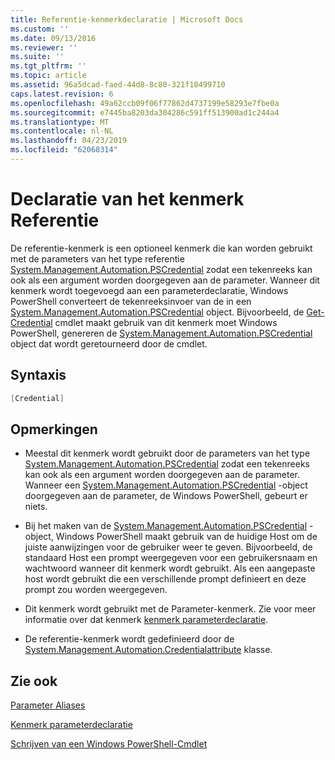 ```yaml
---
title: Referentie-kenmerkdeclaratie | Microsoft Docs
ms.custom: ''
ms.date: 09/13/2016
ms.reviewer: ''
ms.suite: ''
ms.tgt_pltfrm: ''
ms.topic: article
ms.assetid: 96a5dcad-faed-44d8-8c80-321f10499710
caps.latest.revision: 6
ms.openlocfilehash: 49a62ccb09f06f77862d4737199e58293e7fbe0a
ms.sourcegitcommit: e7445ba8203da304286c591ff513900ad1c244a4
ms.translationtype: MT
ms.contentlocale: nl-NL
ms.lasthandoff: 04/23/2019
ms.locfileid: "62068314"
---
```

# <a name="credential-attribute-declaration"></a>Declaratie van het kenmerk Referentie

De referentie-kenmerk is een optioneel kenmerk die kan worden gebruikt met de parameters van het type referentie [System.Management.Automation.PSCredential](/dotnet/api/System.Management.Automation.PSCredential) zodat een tekenreeks kan ook als een argument worden doorgegeven aan de parameter. Wanneer dit kenmerk wordt toegevoegd aan een parameterdeclaratie, Windows PowerShell converteert de tekenreeksinvoer van de in een [System.Management.Automation.PSCredential](/dotnet/api/System.Management.Automation.PSCredential) object. Bijvoorbeeld, de [Get-Credential](/powershell/module/Microsoft.PowerShell.Security/Get-Credential) cmdlet maakt gebruik van dit kenmerk moet Windows PowerShell, genereren de [System.Management.Automation.PSCredential](/dotnet/api/System.Management.Automation.PSCredential) object dat wordt geretourneerd door de cmdlet.

## <a name="syntax"></a>Syntaxis

```csharp
[Credential]
```

## <a name="remarks"></a>Opmerkingen

- Meestal dit kenmerk wordt gebruikt door de parameters van het type [System.Management.Automation.PSCredential](/dotnet/api/System.Management.Automation.PSCredential) zodat een tekenreeks kan ook als een argument worden doorgegeven aan de parameter. Wanneer een [System.Management.Automation.PSCredential](/dotnet/api/System.Management.Automation.PSCredential) -object doorgegeven aan de parameter, de Windows PowerShell, gebeurt er niets.

- Bij het maken van de [System.Management.Automation.PSCredential](/dotnet/api/System.Management.Automation.PSCredential) -object, Windows PowerShell maakt gebruik van de huidige Host om de juiste aanwijzingen voor de gebruiker weer te geven. Bijvoorbeeld, de standaard Host een prompt weergegeven voor een gebruikersnaam en wachtwoord wanneer dit kenmerk wordt gebruikt. Als een aangepaste host wordt gebruikt die een verschillende prompt definieert en deze prompt zou worden weergegeven.

- Dit kenmerk wordt gebruikt met de Parameter-kenmerk. Zie voor meer informatie over dat kenmerk [kenmerk parameterdeclaratie](./parameter-attribute-declaration.md).

- De referentie-kenmerk wordt gedefinieerd door de [System.Management.Automation.Credentialattribute](/dotnet/api/System.Management.Automation.CredentialAttribute) klasse.

## <a name="see-also"></a>Zie ook

[Parameter Aliases](./parameter-aliases.md)

[Kenmerk parameterdeclaratie](./parameter-attribute-declaration.md)

[Schrijven van een Windows PowerShell-Cmdlet](./writing-a-windows-powershell-cmdlet.md)
